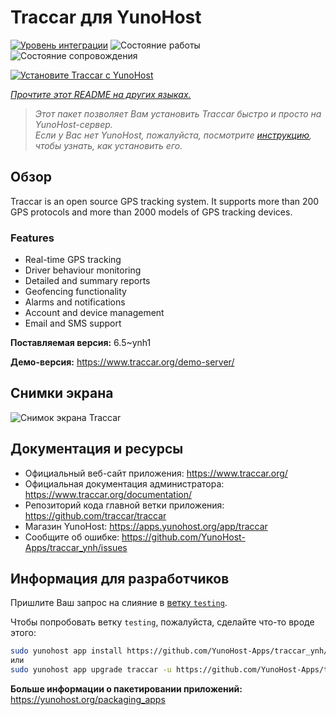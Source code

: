 <!--
Важно: этот README был автоматически сгенерирован <https://github.com/YunoHost/apps/tree/master/tools/readme_generator>
Он НЕ ДОЛЖЕН редактироваться вручную.
-->

# Traccar для YunoHost

[![Уровень интеграции](https://apps.yunohost.org/badge/integration/traccar)](https://ci-apps.yunohost.org/ci/apps/traccar/)
![Состояние работы](https://apps.yunohost.org/badge/state/traccar)
![Состояние сопровождения](https://apps.yunohost.org/badge/maintained/traccar)

[![Установите Traccar с YunoHost](https://install-app.yunohost.org/install-with-yunohost.svg)](https://install-app.yunohost.org/?app=traccar)

*[Прочтите этот README на других языках.](./ALL_README.md)*

> *Этот пакет позволяет Вам установить Traccar быстро и просто на YunoHost-сервер.*  
> *Если у Вас нет YunoHost, пожалуйста, посмотрите [инструкцию](https://yunohost.org/install), чтобы узнать, как установить его.*

## Обзор

Traccar is an open source GPS tracking system. It supports more than 200 GPS protocols and more than 2000 models of GPS tracking devices.

### Features

- Real-time GPS tracking
- Driver behaviour monitoring
- Detailed and summary reports
- Geofencing functionality
- Alarms and notifications
- Account and device management
- Email and SMS support


**Поставляемая версия:** 6.5~ynh1

**Демо-версия:** <https://www.traccar.org/demo-server/>

## Снимки экрана

![Снимок экрана Traccar](./doc/screenshots/screenshot.png)

## Документация и ресурсы

- Официальный веб-сайт приложения: <https://www.traccar.org/>
- Официальная документация администратора: <https://www.traccar.org/documentation/>
- Репозиторий кода главной ветки приложения: <https://github.com/traccar/traccar>
- Магазин YunoHost: <https://apps.yunohost.org/app/traccar>
- Сообщите об ошибке: <https://github.com/YunoHost-Apps/traccar_ynh/issues>

## Информация для разработчиков

Пришлите Ваш запрос на слияние в [ветку `testing`](https://github.com/YunoHost-Apps/traccar_ynh/tree/testing).

Чтобы попробовать ветку `testing`, пожалуйста, сделайте что-то вроде этого:

```bash
sudo yunohost app install https://github.com/YunoHost-Apps/traccar_ynh/tree/testing --debug
или
sudo yunohost app upgrade traccar -u https://github.com/YunoHost-Apps/traccar_ynh/tree/testing --debug
```

**Больше информации о пакетировании приложений:** <https://yunohost.org/packaging_apps>
